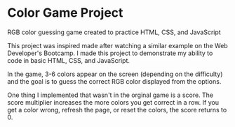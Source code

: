 # Color Game Project
RGB color guessing game created to practice HTML, CSS, and JavaScript

This project was inspired made after watching a similar example on the Web Developer's Bootcamp. I made this project to demonstrate my ability to code in basic HTML, CSS, and JavaScript. 

In the game, 3-6 colors appear on the screen (depending on the difficulty) and the goal is to guess the correct RGB color displayed from the options. 

One thing I implemented that wasn't in the orginal game is a score. The score multiplier increases the more colors you get correct in a row. If you get a color wrong, refresh the page, or reset the colors, the score returns to 0.